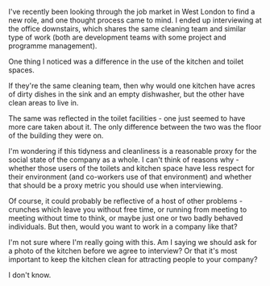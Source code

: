 I've recently been looking through the job market in West London to find a new role, and one thought process came to mind. I ended up interviewing at the office downstairs, which shares the same cleaning team and similar type of work (both are development teams with some project and programme management).

One thing I noticed was a difference in the use of the kitchen and toilet spaces.

If they're the same cleaning team, then why would one kitchen have acres of dirty dishes in the sink and an empty dishwasher, but the other have clean areas to live in.

The same was reflected in the toilet facilities - one just seemed to have more care taken about it. The only difference between the two was the floor of the building they were on.

I'm wondering if this tidyness and cleanliness is a reasonable proxy for the social state of the company as a whole. I can't think of reasons why - whether those users of the toilets and kitchen space have less respect for their environment (and co-workers use of that environment) and whether that should be a proxy metric you should use when interviewing.

Of course, it could probably be reflective of a host of other problems - crunches which leave you without free time, or running from meeting to meeting without time to think, or maybe just one or two badly behaved individuals. But then, would you want to work in a company like that?

I'm not sure where I'm really going with this. Am I saying we should ask for a photo of the kitchen before we agree to interview? Or that it's most important to keep the kitchen clean for attracting people to your company?

I don't know.
